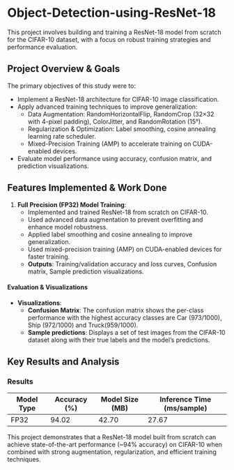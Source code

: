 # Object-Detection-using-ResNet-18

This project involves building and training a ResNet-18 model from scratch for the CIFAR-10 dataset, with a focus on robust training strategies and performance evaluation.
## Project Overview & Goals

The primary objectives of this study were to:
- Implement a ResNet-18 architecture for CIFAR-10 image classification.
- Apply advanced training techniques to improve generalization:
  - Data Augmentation: RandomHorizontalFlip, RandomCrop (32×32 with 4-pixel padding), ColorJitter, and RandomRotation (15°).
  - Regularization & Optimization: Label smoothing, cosine annealing learning rate scheduler.
  - Mixed-Precision Training (AMP) to accelerate training on CUDA-enabled devices.
- Evaluate model performance using accuracy, confusion matrix, and prediction visualizations.

## Features Implemented & Work Done

1. **Full Precision (FP32) Model Training**:
   - Implemented and trained ResNet-18 from scratch on CIFAR-10.
   - Used advanced data augmentation to prevent overfitting and enhance model robustness.
   - Applied label smoothing and cosine annealing to improve generalization.
   - Used mixed-precision training (AMP) on CUDA-enabled devices for faster training.
   - **Outputs**: Training/validation accuracy and loss curves, Confusion matrix, Sample prediction visualizations.


#### Evaluation & Visualizations
- **Visualizations**:
  - **Confusion Matrix**: The confusion matrix shows the per-class performance with the highest accuracy classes are Car (973/1000), Ship (972/1000) and Truck(959/1000).
  - **Sample predictions**: Displays a set of test images from the CIFAR-10 dataset along with their true labels and the model’s predictions.

## Key Results and Analysis

### Results
| Model Type | Accuracy (%) | Model Size (MB) | Inference Time (ms/sample) |
|------------|--------------|-----------------|---------------------------|
| FP32       | 94.02        | 42.70           | 27.67                     |

This project demonstrates that a ResNet-18 model built from scratch can achieve state-of-the-art performance (~94% accuracy) on CIFAR-10 when combined with strong augmentation, regularization, and efficient training techniques.

